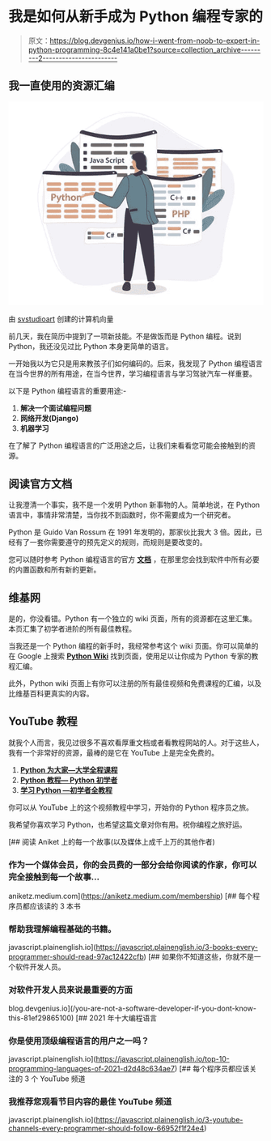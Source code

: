# 我是如何从新手成为 Python 编程专家的

> 原文：<https://blog.devgenius.io/how-i-went-from-noob-to-expert-in-python-programming-8c4e141a0be1?source=collection_archive---------2----------------------->

## 我一直使用的资源汇编

![](img/0d18719d217a6706532b74f8dc9f98fe.png)

由 [svstudioart](https://www.freepik.com/free-vector/programmer-working-web-development-code-engineer-programming-python-php-java-script-computer_14723889.htm#page=1&query=python&position=2) 创建的计算机向量

前几天，我在简历中提到了一项新技能。不是做饭而是 Python 编程。说到 Python，我还没见过比 Python 本身更简单的语言。

一开始我以为它只是用来教孩子们如何编码的。后来，我发现了 Python 编程语言在当今世界的所有用途，在当今世界，学习编程语言与学习驾驶汽车一样重要。

以下是 Python 编程语言的重要用途:-

1.  **解决一个面试编程问题**
2.  **网络开发(Django)**
3.  **机器学习**

在了解了 Python 编程语言的广泛用途之后，让我们来看看您可能会接触到的资源。

## 阅读官方文档

让我澄清一个事实，我不是一个发明 Python 新事物的人。简单地说，在 Python 语言中，事情非常清楚，当你找不到函数时，你不需要成为一个研究者。

Python 是 Guido Van Rossum 在 1991 年发明的，那家伙比我大 3 倍。因此，已经有了一套你需要遵守的预先定义的规则，而规则是要改变的。

您可以随时参考 Python 编程语言的官方 [**文档**](https://docs.python.org/3/) ，在那里您会找到软件中所有必要的内置函数和所有新的更新。

## 维基网

是的，你没看错。Python 有一个独立的 wiki 页面，所有的资源都在这里汇集。本页汇集了初学者进阶的所有最佳教程。

当我还是一个 Python 编程的新手时，我经常参考这个 wiki 页面。你可以简单的在 Google 上搜索 [**Python Wiki**](https://wiki.python.org/moin/BeginnersGuide/Programmers) 找到页面，使用足以让你成为 Python 专家的教程汇编。

此外，Python wiki 页面上有你可以注册的所有最佳视频和免费课程的汇编，以及比维基百科更真实的内容。

## YouTube 教程

就我个人而言，我见过很多不喜欢看厚重文档或者看教程网站的人。对于这些人，我有一个非常好的资源，最棒的是它在 YouTube 上是完全免费的。

1.  [**Python 为大家—大学全程课程**](https://www.youtube.com/watch?v=8DvywoWv6fI)
2.  [**Python 教程— Python 初学者**](https://www.youtube.com/watch?v=_uQrJ0TkZlc)
3.  [**学习 Python —初学者全教程**](https://www.youtube.com/watch?v=rfscVS0vtbw)

你可以从 YouTube 上的这个视频教程中学习，开始你的 Python 程序员之旅。

我希望你喜欢学习 Python，也希望这篇文章对你有用。祝你编程之旅好运。

[](https://aniketz.medium.com/membership) [## 阅读 Aniket 上的每一个故事(以及媒体上成千上万的其他作者)

### 作为一个媒体会员，你的会员费的一部分会给你阅读的作家，你可以完全接触到每一个故事…

aniketz.medium.com](https://aniketz.medium.com/membership) [](https://javascript.plainenglish.io/3-books-every-programmer-should-read-97ac12422cfb) [## 每个程序员都应该读的 3 本书

### 帮助我理解编程基础的书籍。

javascript.plainenglish.io](https://javascript.plainenglish.io/3-books-every-programmer-should-read-97ac12422cfb) [](/you-are-not-a-software-developer-if-you-dont-know-this-81ef29865100) [## 如果你不知道这些，你就不是一个软件开发人员。

### 对软件开发人员来说最重要的方面

blog.devgenius.io](/you-are-not-a-software-developer-if-you-dont-know-this-81ef29865100) [](https://javascript.plainenglish.io/top-10-programming-languages-of-2021-d2d48c634ae7) [## 2021 年十大编程语言

### 你是使用顶级编程语言的用户之一吗？

javascript.plainenglish.io](https://javascript.plainenglish.io/top-10-programming-languages-of-2021-d2d48c634ae7) [](https://javascript.plainenglish.io/3-youtube-channels-every-programmer-should-follow-66952f1f24e4) [## 每个程序员都应该关注的 3 个 YouTube 频道

### 我推荐您观看节目内容的最佳 YouTube 频道

javascript.plainenglish.io](https://javascript.plainenglish.io/3-youtube-channels-every-programmer-should-follow-66952f1f24e4)